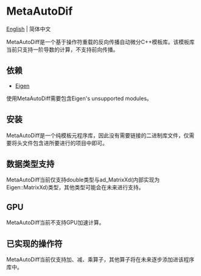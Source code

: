 # MetaAutoDif

[English](./README.md) | 简体中文

MetaAutoDiff是一个基于操作符重载的反向传播自动微分C++模板库。该模板库当前只支持一阶导数的计算，不支持前向传播。

## 依赖
- [Eigen](http://eigen.tuxfamily.org/index.php?title=Main_Page)

使用MetaAutoDiff需要包含Eigen's unsupported modules。

## 安装
MetaAutoDiff是一个纯模板元程序库，因此没有需要链接的二进制库文件，仅需要将头文件包含进所要进行的项目中即可。

## 数据类型支持
MetaAutoDiff当前仅支持double类型与ad_MatrixXd(内部实现为Eigen::MatrixXd)类型，其他类型可能会在未来进行支持。

## GPU
MetaAutoDiff当前不支持GPU加速计算。

## 已实现的操作符
MetaAutoDiff当前仅支持加、减、乘算子，其他算子将在未来逐步添加进该程序库中。